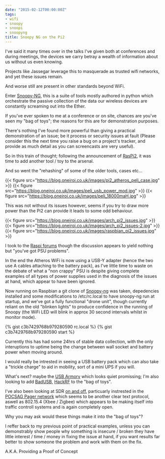 ```yaml
---
date: "2015-02-12T00:00:00Z"
tags:
- wifi
- snoopy
- snoopi
- snoopyng
title: Snoopy NG on the Pi2
---
```


I've said it many times over in the talks I've given both at conferences and during meetings, the devices we carry betray a wealth of information about us without us even knowing.

Projects like Jassegar leverage this to masquerade as trusted wifi networks, and yet these issues remain.

And worse still are present in other standards beyond WiFi.

Enter [Snoopy-NG](https://www.sensepost.com/blog/11042.html), this is a suite of tools mostly authored in python which orchestrate the passive collection of the data our wireless devices are constantly screaming out into the Ether.

If you've ever spoken to me at a conference or on site, chances are you've seen my "bag of toys"; the reasons for this are for demonstration purposes.

There's nothing I've found more powerful than giving a practical demonstration of an issue; be it process or security issues at fault (Please consider this the next time you raise a bug on a project's tracker, and provide as much detail as you can screencasts are very useful).

So in this train of thought; following the announcement of [RasPi2](https://www.raspberrypi.org/products/raspberry-pi-2-model-b/), it was time to add another tool / toy to the arsenal.

And so went the "rehashing" of some of the older tools, cases etc...

{{< figure src="https://blog.oneiroi.co.uk/images/pi2_atheros_peli_case.jpg" >}}
{{< figure src="https://blog.oneiroi.co.uk/images/peli_usb_power_mod.jpg" >}}
{{< figure src="https://blog.oneiroi.co.uk/images/peli_18000maH.jpg" >}}


This was not without its issues however, seems if you try to draw more power than the Pi2 can provide it leads to some odd behaviour.

{{< figure src="https://blog.oneiroi.co.uk/images/arch_pi2_issues.jpg" >}}
{{< figure src="https://blog.oneiroi.co.uk/images/arch_pi2_issues-2.jpg" >}}
{{< figure src="https://blog.oneiroi.co.uk/images/raspbian_pi2_issues.jpg" >}}

I took to the [Raspi forums](https://www.raspberrypi.org/forums/viewtopic.php?f=28&t=99530) though the discussion appears to yield nothing but "you've got PSU problems".

In the end the Atheros WiFi is now using a USB-Y adapter (hence the two use A cables attaching to the battery pack), as I've little time to waste on the debate of what a "non crappy" PSU is despite giving complete examples of all types of power supplies used in the diagnosis of the issues at hand, which appear to have been ignored.

Now running on Raspbian a git clone of [Snoopy-ng](https://github.com/sensepost/snoopy-ng) was taken, depedencies installed and some modifications to /etc/rc.local to have snoopy-ng run at startup, and we've got a fully functional "drone unit", though currently reliant on the old "blinken lights" to produce confidence in the running of Snoopy (the WiFi LED will blink in approx 30 second intervals whilst in monitor mode).

{% gist c3b7429768b979280590 rc.local %}
{% gist c3b7429768b979280590 start %}

Currently this has had some 24hrs of stable data collection, with the only interuptions to uptime being the change between wall socket and battery power when moving around.

I would really be intrested in seeing a USB battery pack which can also take a "trickle charge" to aid in mobility, sort of a mini UPS if you will.

What's next? maybe the [USB Armory](https://www.crowdsupply.com/inverse-path/usb-armory) which looks quiet promissing; I'm also looking to add [BadUSB](https://github.com/adamcaudill/Psychson), [HackRF](https://greatscottgadgets.com/hackrf/) to the "bag of toys".

I've also been looking at SDR [on and off](https://twitter.com/icleus/status/529585357437014018), particuarly instrested in the [POCSAG Pager network](https://en.wikipedia.org/wiki/POCSAG) which seems to be another clear text protocol, aswell as 802.15.4 (Xbee / Zigbee) which appears to be making itself into traffic controll systems and is again completely open.

Why you may ask would these things make it into the "bag of toys"?

I reffer back to my previous point of practical examples, unless you can demonstrably show people why something is insecure / broken they have little interest / time / money in fixing the issue at hand, if you want results far better to show someone the problem and work with them on the fix.

A.K.A. Providing a Proof of Concept



